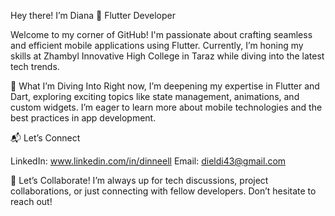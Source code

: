 Hey there! I’m Diana 🌟 Flutter Developer 

Welcome to my corner of GitHub! I'm passionate about crafting seamless and efficient mobile applications using Flutter. Currently, I’m honing my skills at Zhambyl Innovative High College in Taraz while diving into the latest tech trends.

🚀 What I’m Diving Into
Right now, I’m deepening my expertise in Flutter and Dart, exploring exciting topics like state management, animations, and custom widgets. I’m eager to learn more about mobile technologies and the best practices in app development.

📬 Let’s Connect

LinkedIn: www.linkedin.com/in/dinneell
Email: dieldi43@gmail.com

🤗 Let’s Collaborate!
I’m always up for tech discussions, project collaborations, or just connecting with fellow developers. Don’t hesitate to reach out!

